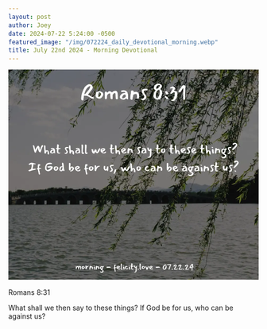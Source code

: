```yaml
---
layout: post
author: Joey
date: 2024-07-22 5:24:00 -0500
featured_image: "/img/072224_daily_devotional_morning.webp"
title: July 22nd 2024 - Morning Devotional
---
```


[![July 22nd 2024 - Morning Devotional](/img/072224_daily_devotional_morning.webp)](/img/072224_daily_devotional_morning.webp)

Romans 8:31

What shall we then say to these things? If God be for us, who can be against us?


<!-- <hr>

Please consider purchasing a mug to support the page by clicking the image below, thank you!

[![June 20th 2024 - Morning Devotional - Mug](/img/mugs/061124_morning_mug.webp)](https://www.joeybrinkman.com/shop) -->